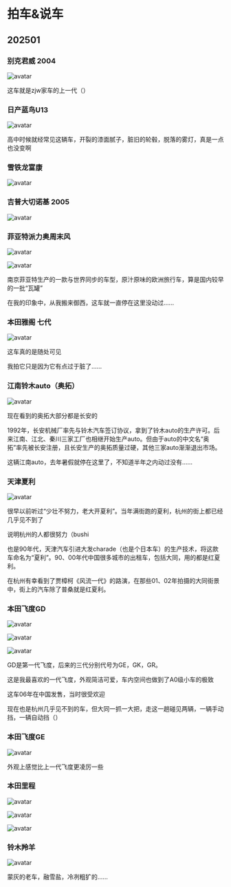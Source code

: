# 拍车&说车

## 202501

### 别克君威 2004

![avatar](\C:\Users\hi\Desktop\李奇泽桌面\cars\250115.jpg)

这车就是zjw家车的上一代（）



### 日产蓝鸟U13

![avatar](\C:\Users\hi\Desktop\李奇泽桌面\cars\250115_1.jpg)


高中时候就经常见这辆车，开裂的漆面腻子，脏旧的轮毂，脱落的雾灯，真是一点也没变啊

### 雪铁龙富康

![avatar](\C:\Users\hi\Desktop\李奇泽桌面\cars\250115_2.jpg)



### 吉普大切诺基 2005

![avatar](\C:\Users\hi\Desktop\李奇泽桌面\cars\250115_3.jpg)


### 菲亚特派力奥周末风

![avatar](\C:\Users\hi\Desktop\李奇泽桌面\cars\250115_4.jpg)

![avatar](\C:\Users\hi\Desktop\李奇泽桌面\cars\250115_5.jpg)

南京菲亚特生产的一款与世界同步的车型，原汁原味的欧洲旅行车，算是国内较早的一批“瓦罐”

在我的印象中，从我搬来御西，这车就一直停在这里没动过……



### 本田雅阁 七代

![avatar](\C:\Users\hi\Desktop\李奇泽桌面\cars\250115_6.jpg)

这车真的是随处可见

我拍它只是因为它有点过于脏了……




### 江南铃木auto（奥拓）

![avatar](\C:\Users\hi\Desktop\李奇泽桌面\cars\250115_7.jpg)

现在看到的奥拓大部分都是长安的

1992年，长安机械厂率先与铃木汽车签订协议，拿到了铃木auto的生产许可。后来江南、江北、秦川三家工厂也相继开始生产auto。但由于auto的中文名“奥拓”率先被长安注册，且长安生产的奥拓质量过硬，其他三家auto渐渐退出市场。

这辆江南auto，去年暑假就停在这里了，不知道半年之内动过没有……

### 天津夏利

![avatar](\C:\Users\hi\Desktop\李奇泽桌面\cars\250115_8.jpg)

很早以前听过“少壮不努力，老大开夏利”。当年满街跑的夏利，杭州的街上都已经几乎见不到了

说明杭州的人都很努力（bushi

也是90年代，天津汽车引进大发charade（也是个日本车）的生产技术，将这款车命名为“夏利”。90、00年代中国很多城市的出租车，包括大同，用的都是红夏利。

在杭州有幸看到了贾樟柯《风流一代》的路演，在那些01、02年拍摄的大同街景中，街上的汽车除了普桑就是红夏利。


### 本田飞度GD

![avatar](\C:\Users\hi\Desktop\李奇泽桌面\cars\250115_9.jpg)

![avatar](\C:\Users\hi\Desktop\李奇泽桌面\cars\250115_15.jpg)

![avatar](\C:\Users\hi\Desktop\李奇泽桌面\cars\250115_16.jpg)

GD是第一代飞度，后来的三代分别代号为GE，GK，GR。

这是我最喜欢的一代飞度，外观简洁可爱，车内空间也做到了A0级小车的极致

这车06年在中国发售，当时很受欢迎

现在也是杭州几乎见不到的车，但大同一抓一大把，走这一趟碰见两辆，一辆手动挡，一辆自动挡（）


### 本田飞度GE

![avatar](\C:\Users\hi\Desktop\李奇泽桌面\cars\250115_10.jpg)

外观上感觉比上一代飞度更凌厉一些


### 本田里程

![avatar](\C:\Users\hi\Desktop\李奇泽桌面\cars\250115_11.jpg)

![avatar](\C:\Users\hi\Desktop\李奇泽桌面\cars\250115_12.jpg)

![avatar](\C:\Users\hi\Desktop\李奇泽桌面\cars\250115_13.jpg)

### 铃木羚羊

![avatar](\C:\Users\hi\Desktop\李奇泽桌面\cars\250115_14.jpg)

蒙灰的老车，融雪盐，冷冽粗犷的……